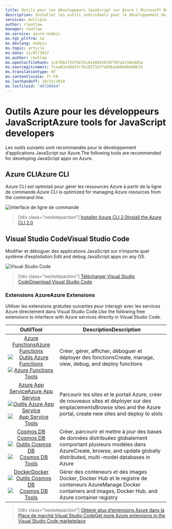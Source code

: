 ```yaml
---
title: Outils pour les développeurs JavaScript sur Azure | Microsoft Docs
description: Installer les outils individuels pour le développement de JavaScript sur Azure
services: multiple
author: rloutlaw
manager: routlaw
ms.service: azure-nodejs
ms.tgt_pltfrm: na
ms.devlang: nodejs
ms.topic: article
ms.date: 11/07/2017
ms.author: routlaw
ms.openlocfilehash: 1c676b1f31fde7b14a16031b78f767a2c59edd5a
ms.sourcegitcommit: 7cea63cdde5fcfb19271bf7a93b1eb0dabdddb31
ms.translationtype: HT
ms.contentlocale: fr-FR
ms.lasthandoff: 10/25/2018
ms.locfileid: "49726664"
---
```

# <a name="azure-tools-for-javascript-developers"></a><span data-ttu-id="7f849-103">Outils Azure pour les développeurs JavaScript</span><span class="sxs-lookup"><span data-stu-id="7f849-103">Azure tools for JavaScript developers</span></span>
<span data-ttu-id="7f849-104">Les outils suivants sont recommandés pour le développement d’applications JavaScript sur Azure.</span><span class="sxs-lookup"><span data-stu-id="7f849-104">The following tools are recommended for developing JavaScript apps on Azure.</span></span>

## <a name="azure-cli"></a><span data-ttu-id="7f849-105">Azure CLI</span><span class="sxs-lookup"><span data-stu-id="7f849-105">Azure CLI</span></span>
<span data-ttu-id="7f849-106">Azure CLI est optimisé pour gérer les ressources Azure à partir de la ligne de commande.</span><span class="sxs-lookup"><span data-stu-id="7f849-106">Azure CLI is optimized for managing Azure resources from the command line.</span></span>

![Interface de ligne de commande](media/node-azure-tools/cli.png)
 
> [!div class="nextstepaction"]
> [<span data-ttu-id="7f849-108">Installer Azure CLI 2.0</span><span class="sxs-lookup"><span data-stu-id="7f849-108">Install the Azure CLI 2.0</span></span>](https://docs.microsoft.com/cli/azure/install-az-cli2)

## <a name="visual-studio-code"></a><span data-ttu-id="7f849-109">Visual Studio Code</span><span class="sxs-lookup"><span data-stu-id="7f849-109">Visual Studio Code</span></span>
<span data-ttu-id="7f849-110">Modifier et déboguer des applications JavaScript sur n’importe quel système d’exploitation.</span><span class="sxs-lookup"><span data-stu-id="7f849-110">Edit and debug JavaScript apps on any OS.</span></span>

![Visual Studio Code](media/node-azure-tools/vs-code.png)

> [!div class="nextstepaction"]
> [<span data-ttu-id="7f849-112">Télécharger Visual Studio Code</span><span class="sxs-lookup"><span data-stu-id="7f849-112">Download Visual Studio Code</span></span>](https://code.visualstudio.com)

### <a name="azure-extensions"></a><span data-ttu-id="7f849-113">Extensions Azure</span><span class="sxs-lookup"><span data-stu-id="7f849-113">Azure Extensions</span></span>
<span data-ttu-id="7f849-114">Utiliser les extensions gratuites suivantes pour interagir avec les services Azure directement dans Visual Studio Code.</span><span class="sxs-lookup"><span data-stu-id="7f849-114">Use the following free extensions to interface with Azure services directly in Visual Studio Code.</span></span>

| <span data-ttu-id="7f849-115">Outil</span><span class="sxs-lookup"><span data-stu-id="7f849-115">Tool</span></span> | <span data-ttu-id="7f849-116">Description</span><span class="sxs-lookup"><span data-stu-id="7f849-116">Description</span></span>  |
|:---------:|---------|
| [<span data-ttu-id="7f849-117">Azure Functions</span><span class="sxs-lookup"><span data-stu-id="7f849-117">Azure Functions</span></span>](https://marketplace.visualstudio.com/items?itemName=ms-azuretools.vscode-azurefunctions) <br> <span data-ttu-id="7f849-118">[![Outils Azure Functions](media/node-azure-tools/icon-azure-functions.png)](https://marketplace.visualstudio.com/items?itemName=ms-azuretools.vscode-azurefunctions)</span><span class="sxs-lookup"><span data-stu-id="7f849-118">[![Azure Functions Tools](media/node-azure-tools/icon-azure-functions.png)](https://marketplace.visualstudio.com/items?itemName=ms-azuretools.vscode-azurefunctions)</span></span> | <span data-ttu-id="7f849-119">Créer, gérer, afficher, déboguer et déployer des fonctions</span><span class="sxs-lookup"><span data-stu-id="7f849-119">Create, manage, view, debug, and deploy functions</span></span>|
| [<span data-ttu-id="7f849-120">Azure App Service</span><span class="sxs-lookup"><span data-stu-id="7f849-120">Azure App Service</span></span>](https://marketplace.visualstudio.com/items?itemName=ms-azuretools.vscode-azureappservice) <br> <span data-ttu-id="7f849-121">[![Outils Azure App Service](media/node-azure-tools/icon-azure-app-service.png)](https://marketplace.visualstudio.com/items?itemName=ms-azuretools.vscode-azureappservice)</span><span class="sxs-lookup"><span data-stu-id="7f849-121">[![App Service Tools](media/node-azure-tools/icon-azure-app-service.png)](https://marketplace.visualstudio.com/items?itemName=ms-azuretools.vscode-azureappservice)</span></span> | <span data-ttu-id="7f849-122">Parcourir les sites et le portail Azure, créer de nouveaux sites et déployer sur des emplacements</span><span class="sxs-lookup"><span data-stu-id="7f849-122">Browse sites and the Azure portal, create new sites and deploy to slots</span></span> |
| [<span data-ttu-id="7f849-123">Cosmos DB </span><span class="sxs-lookup"><span data-stu-id="7f849-123">Cosmos DB </span></span>](https://marketplace.visualstudio.com/items?itemName=ms-azuretools.vscode-cosmosdb)  <br> <span data-ttu-id="7f849-124">[![Outils Cosmos DB](media/node-azure-tools/icon-cosmos-db.png)](https://marketplace.visualstudio.com/items?itemName=ms-azuretools.vscode-cosmosdb)</span><span class="sxs-lookup"><span data-stu-id="7f849-124">[![Cosmos DB Tools](media/node-azure-tools/icon-cosmos-db.png)](https://marketplace.visualstudio.com/items?itemName=ms-azuretools.vscode-cosmosdb)</span></span>| <span data-ttu-id="7f849-125">Créer, parcourir et mettre à jour des bases de données distribuées globalement comportant plusieurs modèles dans Azure</span><span class="sxs-lookup"><span data-stu-id="7f849-125">Create, browse, and update globally distributed, multi-model databases in Azure</span></span> |
| [<span data-ttu-id="7f849-126">Docker</span><span class="sxs-lookup"><span data-stu-id="7f849-126">Docker</span></span>](https://marketplace.visualstudio.com/items?itemName=formulahendry.docker-explorer)   <br> <span data-ttu-id="7f849-127">[![Outils Cosmos DB](media/node-azure-tools/icon-docker.png)](https://marketplace.visualstudio.com/items?itemName=formulahendry.docker-explorer)</span><span class="sxs-lookup"><span data-stu-id="7f849-127">[![Cosmos DB Tools](media/node-azure-tools/icon-docker.png)](https://marketplace.visualstudio.com/items?itemName=formulahendry.docker-explorer)</span></span>| <span data-ttu-id="7f849-128">Gérer des conteneurs et des images Docker, Docker Hub et le registre de conteneurs Azure</span><span class="sxs-lookup"><span data-stu-id="7f849-128">Manage Docker containers and images, Docker Hub, and Azure container registry</span></span> |

> [!div class="nextstepaction"]
> [<span data-ttu-id="7f849-129">Obtenir plus d’extensions Azure dans la Place de marché Visual Studio Code</span><span class="sxs-lookup"><span data-stu-id="7f849-129">Get more Azure extensions in the Visual Studio Code marketplace</span></span>](https://marketplace.visualstudio.com/search?term=azure&target=VSCode&category=All%20categories&sortBy=Relevance)